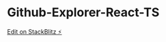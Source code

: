 # Github-Explorer-React-TS

[Edit on StackBlitz ⚡️](https://stackblitz.com/edit/stackblitz-starters-dxqhin)